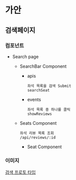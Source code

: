 # 가안

## 검색페이지

### 컴포넌트

- Search page

  - SearchBar Component

    - apis

      ```
      좌석 목록을 검색 Submit
      searchSeat
      ```

    - events

      ```
      좌석 목록 중 하나를 클릭
      showReviews
      ```

  - Seats Component

    ```
    좌석 리뷰 목록 조회
    /api/reviews/:id
    ```

    - Seat Component

### 이미지

[검색 프로토 타입](./imgs/prototype-search.png)

```

```
